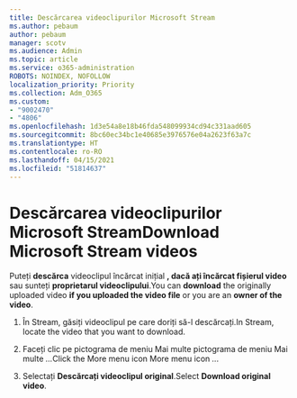 ```yaml
---
title: Descărcarea videoclipurilor Microsoft Stream
ms.author: pebaum
author: pebaum
manager: scotv
ms.audience: Admin
ms.topic: article
ms.service: o365-administration
ROBOTS: NOINDEX, NOFOLLOW
localization_priority: Priority
ms.collection: Adm_O365
ms.custom:
- "9002470"
- "4806"
ms.openlocfilehash: 1d3e54a8e18b46fda548099934cd94c331aad605
ms.sourcegitcommit: 8bc60ec34bc1e40685e3976576e04a2623f63a7c
ms.translationtype: HT
ms.contentlocale: ro-RO
ms.lasthandoff: 04/15/2021
ms.locfileid: "51814637"
---
```

# <a name="download-microsoft-stream-videos"></a><span data-ttu-id="613f0-102">Descărcarea videoclipurilor Microsoft Stream</span><span class="sxs-lookup"><span data-stu-id="613f0-102">Download Microsoft Stream videos</span></span>

<span data-ttu-id="613f0-103">Puteți **descărca** videoclipul încărcat inițial **, dacă ați încărcat fișierul video** sau sunteți **proprietarul videoclipului**.</span><span class="sxs-lookup"><span data-stu-id="613f0-103">You can **download** the originally uploaded video **if you uploaded the video file** or you are an **owner of the video**.</span></span>

1. <span data-ttu-id="613f0-104">În Stream, găsiți videoclipul pe care doriți să-l descărcați.</span><span class="sxs-lookup"><span data-stu-id="613f0-104">In Stream, locate the video that you want to download.</span></span>

2. <span data-ttu-id="613f0-105">Faceți clic pe pictograma de meniu Mai multe pictograma de meniu Mai multe *...*</span><span class="sxs-lookup"><span data-stu-id="613f0-105">Click the More menu icon More menu icon *...*</span></span>

3. <span data-ttu-id="613f0-106">Selectați **Descărcați videoclipul original**.</span><span class="sxs-lookup"><span data-stu-id="613f0-106">Select **Download original video**.</span></span>
